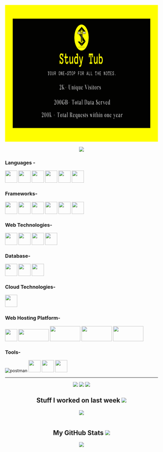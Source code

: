 
<a href = 'https://studytub.ml'>
 <div align="center">
<img width="100%" height = "450px" src="https://raw.githubusercontent.com/NishikantaRay/Bootstrap-projects/main/image-port/Study%20Tub%20(1).png" alt="cover" />
</div>
</a>
<p align="center">
  <img src="https://readme-typing-svg.herokuapp.com?color=F70000&size=18&center=true&width=398&height=51&lines=MEAN+STACK+%7C%7C+FRONTEND+%7C%7C+OPENSOURCE+;+First+Successful+Product+-+studytub.ml">
</p>
<h3 align="left">Languages -</h3>
<p align="left">
<img src="https://cdn.jsdelivr.net/gh/devicons/devicon/icons/c/c-original.svg" width="40" height="40" />
<img src="https://cdn.jsdelivr.net/gh/devicons/devicon/icons/cplusplus/cplusplus-original.svg" width="40" height="40" />
<img src="https://cdn.jsdelivr.net/gh/devicons/devicon/icons/java/java-original-wordmark.svg" width="40" height="40" />
<img src="https://cdn.jsdelivr.net/gh/devicons/devicon/icons/javascript/javascript-original.svg"  width="40" height="40" />
<img src="https://cdn.jsdelivr.net/gh/devicons/devicon/icons/nodejs/nodejs-plain.svg" width="40" height="40" />
<img src="https://cdn.jsdelivr.net/gh/devicons/devicon/icons/typescript/typescript-original.svg" width="40" height="40"/>
</p>
<h3 align="left">Frameworks-</h3>
<p align="left">
<img src="https://cdn.jsdelivr.net/gh/devicons/devicon/icons/angularjs/angularjs-original.svg" width="40" height="40" />
<img src="https://cdn.jsdelivr.net/gh/devicons/devicon/icons/react/react-original-wordmark.svg" width="40" height="40" />
<img src="https://cdn.jsdelivr.net/gh/devicons/devicon/icons/bootstrap/bootstrap-plain-wordmark.svg" width="40" height="40" />
<img src="https://cdn.jsdelivr.net/gh/devicons/devicon/icons/tailwindcss/tailwindcss-original-wordmark.svg" width="40" height="40"/>
<img src="https://cdn.jsdelivr.net/gh/devicons/devicon/icons/materialui/materialui-original.svg" width="40" height="40" />
<img src="https://cdn.jsdelivr.net/gh/devicons/devicon/icons/express/express-original-wordmark.svg" width="40" height="40" />
</p>
<h3 align="left">Web Technologies-</h3>
<p align="left">
<img src="https://cdn.jsdelivr.net/gh/devicons/devicon/icons/html5/html5-original-wordmark.svg" width="40" height="40" />
<img src="https://cdn.jsdelivr.net/gh/devicons/devicon/icons/css3/css3-original-wordmark.svg" width="40" height="40"/>
<img src="https://cdn.jsdelivr.net/gh/devicons/devicon/icons/git/git-original-wordmark.svg" width="40" height="40" />
<img src="https://cdn.jsdelivr.net/gh/devicons/devicon/icons/github/github-original-wordmark.svg" width="40" height="40" />
</p>
<h3 align="left">Database-</h3>
<p align="left">
<img src="https://cdn.jsdelivr.net/gh/devicons/devicon/icons/mongodb/mongodb-original-wordmark.svg" width="40" height="40" />
<img src="https://cdn.jsdelivr.net/gh/devicons/devicon/icons/mysql/mysql-original-wordmark.svg" width="40" height="40" />
<img src="https://cdn.jsdelivr.net/gh/devicons/devicon/icons/firebase/firebase-plain-wordmark.svg" width="40" height="40" />
</p>
<h3 align="left">Cloud Technologies-</h3>
<p align="left">
<img src="https://cdn.jsdelivr.net/gh/devicons/devicon/icons/googlecloud/googlecloud-original-wordmark.svg" width="40" height="40"/>
</p>
<h3 align="left">Web Hosting Platform-</h3>
<p align="left">
<img src="https://cdn.jsdelivr.net/gh/devicons/devicon/icons/heroku/heroku-plain-wordmark.svg" width="40" height="40" />
<img src="https://upload.wikimedia.org/wikipedia/en/thumb/3/37/Cloudflare-logo-vector.svg/1200px-Cloudflare-logo-vector.svg.png" width="100" height="40" />
<img src="https://download.logo.wine/logo/Netlify/Netlify-Logo.wine.png" width="100" height="50" />
<img src="https://rossoskull.github.io/blog/assets/images/gh-tut/cover.png" width="100" height="50" />
<img src="https://logodownload.org/wp-content/uploads/2017/10/godaddy-logo-8.png" width="100" height="50" />
</p>
<h3 align="left">Tools-</h3>
<p align="left">
<img src="https://www.vectorlogo.zone/logos/getpostman/getpostman-icon.svg" alt="postman" width="40" height="40"/>
<img src="https://cdn.jsdelivr.net/gh/devicons/devicon/icons/canva/canva-original.svg" width="40" height="40" />
<img src="https://rangav.gallerycdn.vsassets.io/extensions/rangav/vscode-thunder-client/1.9.1/1629226491411/Microsoft.VisualStudio.Services.Icons.Default" width="40" height="40" />
<img src="https://upload.wikimedia.org/wikipedia/commons/thumb/9/92/Bootstrap_Studio_Logo.png/768px-Bootstrap_Studio_Logo.png"  width="40" height="40" />
</p>
<hr>
<div align="center">
<a target="_blank" href="https://www.linkedin.com/in/nishikanta-ray-7786a0196/"><img src="https://img.shields.io/badge/-LinkedIn-0077B5?style=for-the-badge&logo=Linkedin&logoColor=white"></img></a>
<a target="_blank" href="mailto:nishikantaray1@gmail.com"><img src="https://img.shields.io/badge/-Gmail-D14836?style=for-the-badge&logo=Gmail&logoColor=white"></img></a>
<a target="_blank" href="https://twitter.com/NishikantaRay5"><img src="https://img.shields.io/badge/-Twitter-1DA1F2?style=for-the-badge&logo=Twitter&logoColor=white"></img></a>
<br>
</p>
</div>
<div align="center">
<h2> Stuff I worked on last week  <img src = "https://media1.giphy.com/media/JZ40cnfnN11KycrvMF/giphy.gif?cid=ecf05e47a0n3gi1bfqntqmob8g9aid1oyj2wr3ds3mg700bl&rid=giphy.gif" width = 70px> </h2>
<a href="https://github.com/anuraghazra/github-readme-stats">
<img align="center" src="https://github-readme-stats.vercel.app/api/wakatime?username=nishikantaray12&theme=radical"/>
</a>
</div>
<br>

<div align="center">
<h2> My GitHub Stats <img src='https://media1.giphy.com/media/du3J3cXyzhj75IOgvA/giphy.gif?cid=ecf05e47x2g034i9pzwtzzsd3xgg2w9nr94t4tflbbgo3008&rid=giphy.gif' width='32px'> </h2>
</div>
<div align="center">
<a href="https://github.com/anuraghazra/github-readme-stats" align="center">
<img  src="https://github-readme-stats.vercel.app/api?username=nishikantaray&count_private=true&show_icons=true&theme=radical" />
</a>
</div>
